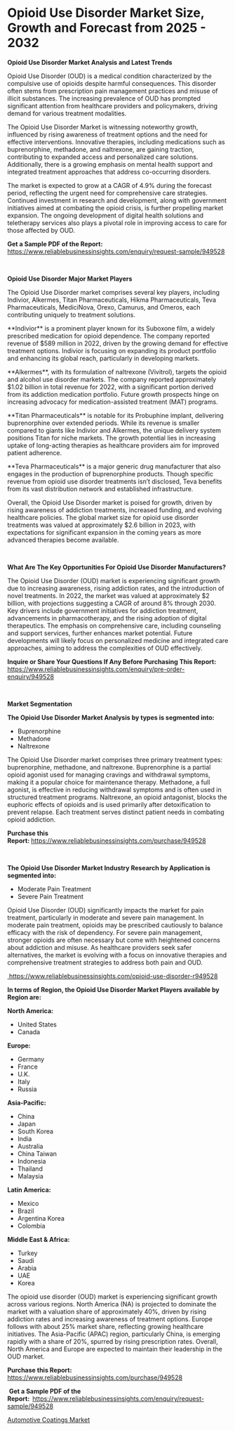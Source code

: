 <p><h1>Opioid Use Disorder Market Size, Growth and Forecast from 2025 - 2032</h1></p><p><strong>Opioid Use Disorder Market Analysis and Latest Trends</strong></p>
<p><p>Opioid Use Disorder (OUD) is a medical condition characterized by the compulsive use of opioids despite harmful consequences. This disorder often stems from prescription pain management practices and misuse of illicit substances. The increasing prevalence of OUD has prompted significant attention from healthcare providers and policymakers, driving demand for various treatment modalities.</p><p>The Opioid Use Disorder Market is witnessing noteworthy growth, influenced by rising awareness of treatment options and the need for effective interventions. Innovative therapies, including medications such as buprenorphine, methadone, and naltrexone, are gaining traction, contributing to expanded access and personalized care solutions. Additionally, there is a growing emphasis on mental health support and integrated treatment approaches that address co-occurring disorders.</p><p>The market is expected to grow at a CAGR of 4.9% during the forecast period, reflecting the urgent need for comprehensive care strategies. Continued investment in research and development, along with government initiatives aimed at combating the opioid crisis, is further propelling market expansion. The ongoing development of digital health solutions and teletherapy services also plays a pivotal role in improving access to care for those affected by OUD.</p></p>
<p><strong>Get a Sample PDF of the Report:&nbsp;</strong> <a href="https://www.reliablebusinessinsights.com/enquiry/request-sample/949528?utm_campaign=3000&utm_medium=2&utm_source=Github&utm_content=ia&utm_term=06032025&utm_id=opioid-use-disorder">https://www.reliablebusinessinsights.com/enquiry/request-sample/949528</a></p>
<p>&nbsp;</p>
<p><strong>Opioid Use Disorder Major Market Players</strong></p>
<p><p>The Opioid Use Disorder market comprises several key players, including Indivior, Alkermes, Titan Pharmaceuticals, Hikma Pharmaceuticals, Teva Pharmaceuticals, MediciNova, Orexo, Camurus, and Omeros, each contributing uniquely to treatment solutions.</p><p>**Indivior** is a prominent player known for its Suboxone film, a widely prescribed medication for opioid dependence. The company reported revenue of $589 million in 2022, driven by the growing demand for effective treatment options. Indivior is focusing on expanding its product portfolio and enhancing its global reach, particularly in developing markets.</p><p>**Alkermes**, with its formulation of naltrexone (Vivitrol), targets the opioid and alcohol use disorder markets. The company reported approximately $1.02 billion in total revenue for 2022, with a significant portion derived from its addiction medication portfolio. Future growth prospects hinge on increasing advocacy for medication-assisted treatment (MAT) programs.</p><p>**Titan Pharmaceuticals** is notable for its Probuphine implant, delivering buprenorphine over extended periods. While its revenue is smaller compared to giants like Indivior and Alkermes, the unique delivery system positions Titan for niche markets. The growth potential lies in increasing uptake of long-acting therapies as healthcare providers aim for improved patient adherence.</p><p>**Teva Pharmaceuticals** is a major generic drug manufacturer that also engages in the production of buprenorphine products. Though specific revenue from opioid use disorder treatments isn’t disclosed, Teva benefits from its vast distribution network and established infrastructure.</p><p>Overall, the Opioid Use Disorder market is poised for growth, driven by rising awareness of addiction treatments, increased funding, and evolving healthcare policies. The global market size for opioid use disorder treatments was valued at approximately $2.6 billion in 2023, with expectations for significant expansion in the coming years as more advanced therapies become available.</p></p>
<p>&nbsp;</p>
<p><strong>What Are The Key Opportunities For Opioid Use Disorder Manufacturers?</strong></p>
<p><p>The Opioid Use Disorder (OUD) market is experiencing significant growth due to increasing awareness, rising addiction rates, and the introduction of novel treatments. In 2022, the market was valued at approximately $2 billion, with projections suggesting a CAGR of around 8% through 2030. Key drivers include government initiatives for addiction treatment, advancements in pharmacotherapy, and the rising adoption of digital therapeutics. The emphasis on comprehensive care, including counseling and support services, further enhances market potential. Future developments will likely focus on personalized medicine and integrated care approaches, aiming to address the complexities of OUD effectively.</p></p>
<p><strong>Inquire or Share Your Questions If Any Before Purchasing This Report:</strong> <a href="https://www.reliablebusinessinsights.com/enquiry/pre-order-enquiry/949528?utm_campaign=3000&utm_medium=2&utm_source=Github&utm_content=ia&utm_term=06032025&utm_id=opioid-use-disorder">https://www.reliablebusinessinsights.com/enquiry/pre-order-enquiry/949528</a></p>
<p>&nbsp;</p>
<p><strong>Market Segmentation</strong></p>
<p><strong>The Opioid Use Disorder Market Analysis by types is segmented into:</strong></p>
<p><ul><li>Buprenorphine</li><li>Methadone</li><li>Naltrexone</li></ul></p>
<p><p>The Opioid Use Disorder market comprises three primary treatment types: buprenorphine, methadone, and naltrexone. Buprenorphine is a partial opioid agonist used for managing cravings and withdrawal symptoms, making it a popular choice for maintenance therapy. Methadone, a full agonist, is effective in reducing withdrawal symptoms and is often used in structured treatment programs. Naltrexone, an opioid antagonist, blocks the euphoric effects of opioids and is used primarily after detoxification to prevent relapse. Each treatment serves distinct patient needs in combating opioid addiction.</p></p>
<p><strong>Purchase this Report:&nbsp;</strong><a href="https://www.reliablebusinessinsights.com/purchase/949528?utm_campaign=3000&utm_medium=2&utm_source=Github&utm_content=ia&utm_term=06032025&utm_id=opioid-use-disorder">https://www.reliablebusinessinsights.com/purchase/949528</a></p>
<p>&nbsp;</p>
<p><strong>The Opioid Use Disorder Market Industry Research by Application is segmented into:</strong></p>
<p><ul><li>Moderate Pain Treatment</li><li>Severe Pain Treatment</li></ul></p>
<p><p>Opioid Use Disorder (OUD) significantly impacts the market for pain treatment, particularly in moderate and severe pain management. In moderate pain treatment, opioids may be prescribed cautiously to balance efficacy with the risk of dependency. For severe pain management, stronger opioids are often necessary but come with heightened concerns about addiction and misuse. As healthcare providers seek safer alternatives, the market is evolving with a focus on innovative therapies and comprehensive treatment strategies to address both pain and OUD.</p></p>
<p><a href="https://www.reliablebusinessinsights.com/opioid-use-disorder-r949528?utm_campaign=3000&utm_medium=2&utm_source=Github&utm_content=ia&utm_term=06032025&utm_id=opioid-use-disorder">&nbsp;https://www.reliablebusinessinsights.com/opioid-use-disorder-r949528</a></p>
<p><strong>In terms of Region, the Opioid Use Disorder Market Players available by Region are:</strong></p>
<p>
    <p> <strong> North America: </strong>
        <ul>
            <li>United States</li>
            <li>Canada</li>
        </ul>
        </p> 
    <p> <strong> Europe: </strong>
        <ul>
            <li>Germany</li>
            <li>France</li>
            <li>U.K.</li>
            <li>Italy</li>
            <li>Russia</li>
        </ul>
        </p> 
    <p> <strong> Asia-Pacific: </strong>
        <ul>
            <li>China</li>
            <li>Japan</li>
            <li>South Korea</li>
            <li>India</li>
            <li>Australia</li>
            <li>China Taiwan</li>
            <li>Indonesia</li>
            <li>Thailand</li>
            <li>Malaysia</li>
        </ul>
        </p> 
    <p> <strong> Latin America: </strong>
        <ul>
            <li>Mexico</li>
            <li>Brazil</li>
            <li>Argentina Korea</li>
            <li>Colombia</li>
        </ul>
        </p> 
    <p> <strong> Middle East & Africa: </strong>
        <ul>
            <li>Turkey</li>
            <li>Saudi</li>
            <li>Arabia</li>
            <li>UAE</li>
            <li>Korea</li>
        </ul>
    </p>
    </p>
<p><p>The opioid use disorder (OUD) market is experiencing significant growth across various regions. North America (NA) is projected to dominate the market with a valuation share of approximately 40%, driven by rising addiction rates and increasing awareness of treatment options. Europe follows with about 25% market share, reflecting growing healthcare initiatives. The Asia-Pacific (APAC) region, particularly China, is emerging rapidly with a share of 20%, spurred by rising prescription rates. Overall, North America and Europe are expected to maintain their leadership in the OUD market.</p></p>
<p><strong>Purchase this Report: </strong><a href="https://www.reliablebusinessinsights.com/purchase/949528?utm_campaign=3000&utm_medium=2&utm_source=Github&utm_content=ia&utm_term=06032025&utm_id=opioid-use-disorder">https://www.reliablebusinessinsights.com/purchase/949528</a></p>
<p>&nbsp;<strong>Get a Sample PDF of the Report:&nbsp;&nbsp;</strong><a href="https://www.reliablebusinessinsights.com/enquiry/request-sample/949528?utm_campaign=3000&utm_medium=2&utm_source=Github&utm_content=ia&utm_term=06032025&utm_id=opioid-use-disorder">https://www.reliablebusinessinsights.com/enquiry/request-sample/949528</a></p>
<p><strong></strong></p>
<p><p><a href="https://github.com/ajayanhaizan/Market-Research-Report-List-1/blob/main/automotive-coatings-market.md?utm_campaign=3000&utm_medium=2&utm_source=Github&utm_content=ia&utm_term=06032025&utm_id=opioid-use-disorder">Automotive Coatings Market</a></p></p>